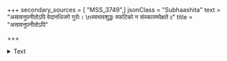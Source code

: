 +++
secondary_sources = [ "MSS_3749",]
jsonClass = "Subhaashita"
text = "असावनुपनीतोऽपि वेदानधिजगे गुरोः।  \nस्वभावशुद्धः स्फटिको न संस्कारमपेक्षते॥"
title = "असावनुपनीतोऽपि"

+++

<details><summary>Text</summary>

असावनुपनीतोऽपि वेदानधिजगे गुरोः।  
स्वभावशुद्धः स्फटिको न संस्कारमपेक्षते॥
</details>
